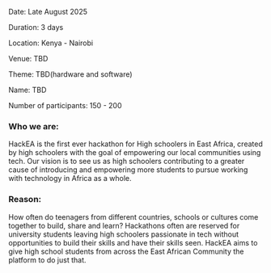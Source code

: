 Date: Late August 2025 

Duration: 3 days

Location: Kenya  - Nairobi

Venue: TBD

Theme:  TBD(hardware and software)

Name: TBD

Number of participants: 150 - 200

### Who we are: 
HackEA is the first ever hackathon for High schoolers in East Africa, created by high schoolers with the goal of empowering our local communities using tech. Our vision is to see us as high schoolers contributing to a greater cause of introducing and empowering more students to pursue working with technology in Africa as a whole.

### Reason: 

How often do teenagers from different countries, schools or cultures come together to build, share and learn? Hackathons often are reserved for university students leaving high schoolers passionate in tech without opportunities to build their skills and have their skills seen. HackEA aims to give high school students from across the East African Community the platform to do just that.
